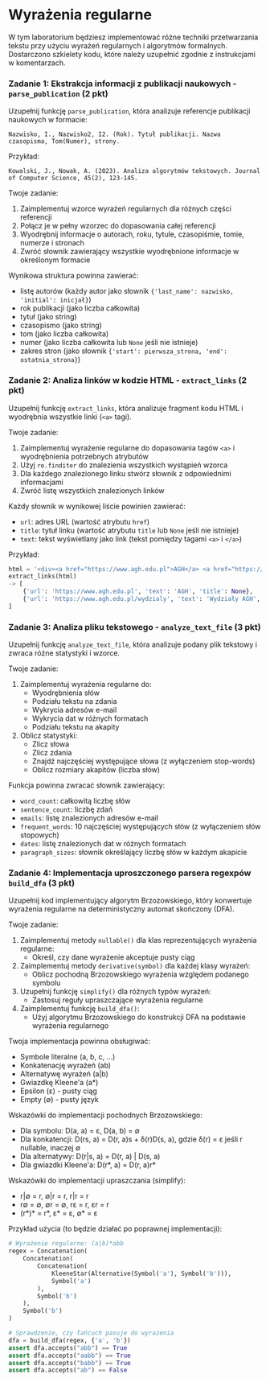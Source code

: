 # Wyrażenia regularne

W tym laboratorium będziesz implementować różne techniki przetwarzania tekstu przy użyciu wyrażeń regularnych i algorytmów formalnych. Dostarczono szkielety kodu, które należy uzupełnić zgodnie z instrukcjami w komentarzach.

### Zadanie 1: Ekstrakcja informacji z publikacji naukowych - `parse_publication` (2 pkt)

Uzupełnij funkcję `parse_publication`, która analizuje referencje publikacji naukowych w formacie:
```
Nazwisko, I., Nazwisko2, I2. (Rok). Tytuł publikacji. Nazwa czasopisma, Tom(Numer), strony.
```

Przykład:
```
Kowalski, J., Nowak, A. (2023). Analiza algorytmów tekstowych. Journal of Computer Science, 45(2), 123-145.
```

Twoje zadanie:
1. Zaimplementuj wzorce wyrażeń regularnych dla różnych części referencji
2. Połącz je w pełny wzorzec do dopasowania całej referencji
3. Wyodrębnij informacje o autorach, roku, tytule, czasopiśmie, tomie, numerze i stronach
4. Zwróć słownik zawierający wszystkie wyodrębnione informacje w określonym formacie

Wynikowa struktura powinna zawierać:
- listę autorów (każdy autor jako słownik `{'last_name': nazwisko, 'initial': inicjał}`)
- rok publikacji (jako liczba całkowita)
- tytuł (jako string)
- czasopismo (jako string)
- tom (jako liczba całkowita)
- numer (jako liczba całkowita lub `None` jeśli nie istnieje)
- zakres stron (jako słownik `{'start': pierwsza_strona, 'end': ostatnia_strona}`)

### Zadanie 2: Analiza linków w kodzie HTML - `extract_links` (2 pkt)

Uzupełnij funkcję `extract_links`, która analizuje fragment kodu HTML i wyodrębnia wszystkie linki (`<a>` tagi).

Twoje zadanie:
1. Zaimplementuj wyrażenie regularne do dopasowania tagów `<a>` i wyodrębnienia potrzebnych atrybutów
2. Użyj `re.finditer` do znalezienia wszystkich wystąpień wzorca
3. Dla każdego znalezionego linku stwórz słownik z odpowiednimi informacjami
4. Zwróć listę wszystkich znalezionych linków

Każdy słownik w wynikowej liście powinien zawierać:
- `url`: adres URL (wartość atrybutu `href`)
- `title`: tytuł linku (wartość atrybutu `title` lub `None` jeśli nie istnieje)
- `text`: tekst wyświetlany jako link (tekst pomiędzy tagami `<a>` i `</a>`)

Przykład:
```python
html = '<div><a href="https://www.agh.edu.pl">AGH</a> <a href="https://www.agh.edu.pl/wydzialy" title="Wydziały">Wydziały AGH</a></div>'
extract_links(html) 
-> [
    {'url': 'https://www.agh.edu.pl', 'text': 'AGH', 'title': None},
    {'url': 'https://www.agh.edu.pl/wydzialy', 'text': 'Wydziały AGH', 'title': 'Wydziały'}
]
```

### Zadanie 3: Analiza pliku tekstowego - `analyze_text_file` (3 pkt)

Uzupełnij funkcję `analyze_text_file`, która analizuje podany plik tekstowy i zwraca różne statystyki i wzorce.

Twoje zadanie:
1. Zaimplementuj wyrażenia regularne do:
   - Wyodrębnienia słów
   - Podziału tekstu na zdania
   - Wykrycia adresów e-mail
   - Wykrycia dat w różnych formatach
   - Podziału tekstu na akapity
2. Oblicz statystyki:
   - Zlicz słowa
   - Zlicz zdania
   - Znajdź najczęściej występujące słowa (z wyłączeniem stop-words)
   - Oblicz rozmiary akapitów (liczba słów)

Funkcja powinna zwracać słownik zawierający:
- `word_count`: całkowitą liczbę słów
- `sentence_count`: liczbę zdań
- `emails`: listę znalezionych adresów e-mail
- `frequent_words`: 10 najczęściej występujących słów (z wyłączeniem słów stopowych)
- `dates`: listę znalezionych dat w różnych formatach
- `paragraph_sizes`: słownik określający liczbę słów w każdym akapicie

### Zadanie 4: Implementacja uproszczonego parsera regexpów `build_dfa` (3 pkt)

Uzupełnij kod implementujący algorytm Brzozowskiego, który konwertuje wyrażenia regularne na deterministyczny automat skończony (DFA).

Twoje zadanie:
1. Zaimplementuj metody `nullable()` dla klas reprezentujących wyrażenia regularne:
   - Określ, czy dane wyrażenie akceptuje pusty ciąg
2. Zaimplementuj metody `derivative(symbol)` dla każdej klasy wyrażeń:
   - Oblicz pochodną Brzozowskiego wyrażenia względem podanego symbolu
3. Uzupełnij funkcję `simplify()` dla różnych typów wyrażeń:
   - Zastosuj reguły upraszczające wyrażenia regularne
4. Zaimplementuj funkcję `build_dfa()`:
   - Użyj algorytmu Brzozowskiego do konstrukcji DFA na podstawie wyrażenia regularnego

Twoja implementacja powinna obsługiwać:
- Symbole literalne (a, b, c, ...)
- Konkatenację wyrażeń (ab)
- Alternatywę wyrażeń (a|b)
- Gwiazdkę Kleene'a (a*)
- Epsilon (ε) - pusty ciąg
- Empty (∅) - pusty język

Wskazówki do implementacji pochodnych Brzozowskiego:
- Dla symbolu: D(a, a) = ε, D(a, b) = ∅
- Dla konkatencji: D(rs, a) = D(r, a)s + δ(r)D(s, a), gdzie δ(r) = ε jeśli r nullable, inaczej ∅
- Dla alternatywy: D(r|s, a) = D(r, a) | D(s, a)
- Dla gwiazdki Kleene'a: D(r*, a) = D(r, a)r*

Wskazówki do implementacji upraszczania (simplify):
- r|∅ = r, ∅|r = r, r|r = r
- r∅ = ∅, ∅r = ∅, rε = r, εr = r
- (r*)* = r*, ε* = ε, ∅* = ε

Przykład użycia (to będzie działać po poprawnej implementacji):
```python
# Wyrażenie regularne: (a|b)*abb
regex = Concatenation(
    Concatenation(
        Concatenation(
            KleeneStar(Alternative(Symbol('a'), Symbol('b'))),
            Symbol('a')
        ),
        Symbol('b')
    ),
    Symbol('b')
)

# Sprawdzenie, czy łańcuch pasuje do wyrażenia
dfa = build_dfa(regex, {'a', 'b'})
assert dfa.accepts("abb") == True
assert dfa.accepts("aabb") == True
assert dfa.accepts("babb") == True
assert dfa.accepts("ab") == False
```